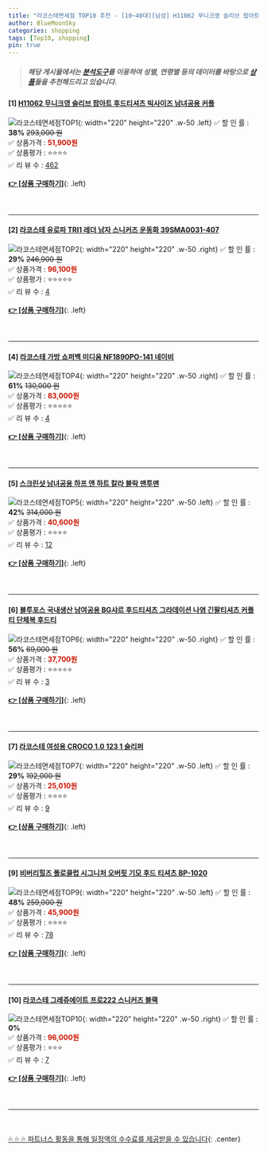 ```yaml
---
title: "라코스테면세점 TOP10 추천 - [10~40대][남성] H11062 무니크영 슬리브 팝아트 후드티셔츠 빅사이즈 남녀공용 커플"
author: BlueMoonSky
categories: shopping
tags: [Top10, shopping]
pin: true
---
```


> ##### 해당 게시물에서는 [**분석도구**](https://itemscout.io/)를 이용하여 **성별**, **연령별** 등의 데이터를 바탕으로 [**상품**](https://link.coupang.com/a/baae76)들을 추천해드리고 있습니다.

#### [1] [H11062 무니크영 슬리브 팝아트 후드티셔츠 빅사이즈 남녀공용 커플](https://link.coupang.com/re/AFFSDP?lptag=AF5964186&subid=bluemoonsky6999&pageKey=6775893525&traceid=V0-153&itemId=15921575475&vendorItemId=78449985378)
![라코스테면세점TOP1](https://thumbnail6.coupangcdn.com/thumbnails/remote/230x230ex/image/vendor_inventory/1aaf/9536ef6b8e6c49f89f935057fa0648fb3535efc98ac27b9311a677081b73.jpg){: width="220" height="220" .w-50 .left}
✅ 할 인 률 : **38%** ~~<del class="base-price"> 293,000  </del>원~~<br>
✅ 상품가격 : <span style="color:#cb1400"> **51,900원** </span><br>
✅ 상품평가 : ⭐⭐⭐⭐<br>
✅ 리 뷰 수 : [462](https://link.coupang.com/re/AFFSDP?lptag=AF5964186&subid=bluemoonsky6999&pageKey=6775893525&traceid=V0-153&itemId=15921575475&vendorItemId=78449985378)<br>
<br>
[**👉  [상품 구매하기]**](https://link.coupang.com/re/AFFSDP?lptag=AF5964186&subid=bluemoonsky6999&pageKey=6775893525&traceid=V0-153&itemId=15921575475&vendorItemId=78449985378){: .left}
<br>
<br>
<br>

***

#### [2] [라코스테 유로파 TRI1 레더 남자 스니커즈 운동화 39SMA0031-407](https://link.coupang.com/re/AFFSDP?lptag=AF5964186&subid=bluemoonsky6999&pageKey=1396869642&traceid=V0-153&itemId=2432305776&vendorItemId=83741156006)
![라코스테면세점TOP2](https://thumbnail10.coupangcdn.com/thumbnails/remote/230x230ex/image/vendor_inventory/11b3/04529acc5338987f1c755f3225d704e2bc04ef045bdeba74fc0f084170a2.jpg){: width="220" height="220" .w-50 .right}
✅ 할 인 률 : **29%** ~~<del class="base-price"> 246,900  </del>원~~<br>
✅ 상품가격 : <span style="color:#cb1400"> **96,100원** </span><br>
✅ 상품평가 : ⭐⭐⭐⭐⭐<br>
✅ 리 뷰 수 : [4](https://link.coupang.com/re/AFFSDP?lptag=AF5964186&subid=bluemoonsky6999&pageKey=1396869642&traceid=V0-153&itemId=2432305776&vendorItemId=83741156006)<br>
<br>
[**👉  [상품 구매하기]**](https://link.coupang.com/re/AFFSDP?lptag=AF5964186&subid=bluemoonsky6999&pageKey=1396869642&traceid=V0-153&itemId=2432305776&vendorItemId=83741156006){: .left}
<br>
<br>
<br>

***

#### [4] [라코스테 가방 쇼퍼백 미디움 NF1890PO-141 네이비](https://link.coupang.com/re/AFFSDP?lptag=AF5964186&subid=bluemoonsky6999&pageKey=6714096433&traceid=V0-153&itemId=15596780628&vendorItemId=3335454650)
![라코스테면세점TOP4](https://thumbnail10.coupangcdn.com/thumbnails/remote/230x230ex/image/vendor_inventory/images/2017/10/10/13/1/864b867b-9142-488f-bef4-ba7bfff7f89b.jpg){: width="220" height="220" .w-50 .right}
✅ 할 인 률 : **61%** ~~<del class="base-price"> 130,000  </del>원~~<br>
✅ 상품가격 : <span style="color:#cb1400"> **83,000원** </span><br>
✅ 상품평가 : ⭐⭐⭐⭐⭐<br>
✅ 리 뷰 수 : [4](https://link.coupang.com/re/AFFSDP?lptag=AF5964186&subid=bluemoonsky6999&pageKey=6714096433&traceid=V0-153&itemId=15596780628&vendorItemId=3335454650)<br>
<br>
[**👉  [상품 구매하기]**](https://link.coupang.com/re/AFFSDP?lptag=AF5964186&subid=bluemoonsky6999&pageKey=6714096433&traceid=V0-153&itemId=15596780628&vendorItemId=3335454650){: .left}
<br>
<br>
<br>

***

#### [5] [스크린샷 남녀공용 하프 앤 하트 칼라 블락 맨투맨](https://link.coupang.com/re/AFFSDP?lptag=AF5964186&subid=bluemoonsky6999&pageKey=6753754058&traceid=V0-153&itemId=15804461459&vendorItemId=83452737579)
![라코스테면세점TOP5](https://thumbnail7.coupangcdn.com/thumbnails/remote/230x230ex/image/vendor_inventory/debb/0b8bf413141e4377b749507f1698959655de68cfc2a99df6987488b87c2c.jpg){: width="220" height="220" .w-50 .left}
✅ 할 인 률 : **42%** ~~<del class="base-price"> 314,000  </del>원~~<br>
✅ 상품가격 : <span style="color:#cb1400"> **40,600원** </span><br>
✅ 상품평가 : ⭐⭐⭐⭐<br>
✅ 리 뷰 수 : [12](https://link.coupang.com/re/AFFSDP?lptag=AF5964186&subid=bluemoonsky6999&pageKey=6753754058&traceid=V0-153&itemId=15804461459&vendorItemId=83452737579)<br>
<br>
[**👉  [상품 구매하기]**](https://link.coupang.com/re/AFFSDP?lptag=AF5964186&subid=bluemoonsky6999&pageKey=6753754058&traceid=V0-153&itemId=15804461459&vendorItemId=83452737579){: .left}
<br>
<br>
<br>

***

#### [6] [블루포스 국내생산 남여공용 BG샤르 후드티셔츠 그라데이션 나염 긴팔티셔츠 커플티 단체복 후드티](https://link.coupang.com/re/AFFSDP?lptag=AF5964186&subid=bluemoonsky6999&pageKey=1322172057&traceid=V0-153&itemId=2343544917&vendorItemId=86694746341)
![라코스테면세점TOP6](https://thumbnail8.coupangcdn.com/thumbnails/remote/230x230ex/image/vendor_inventory/fd3f/f96fcbdfa4fa30084a8b1427fb1b61f587c272262b9c89624ae4e4bcde25.jpg){: width="220" height="220" .w-50 .right}
✅ 할 인 률 : **56%** ~~<del class="base-price"> 69,000  </del>원~~<br>
✅ 상품가격 : <span style="color:#cb1400"> **37,700원** </span><br>
✅ 상품평가 : ⭐⭐⭐⭐⭐<br>
✅ 리 뷰 수 : [3](https://link.coupang.com/re/AFFSDP?lptag=AF5964186&subid=bluemoonsky6999&pageKey=1322172057&traceid=V0-153&itemId=2343544917&vendorItemId=86694746341)<br>
<br>
[**👉  [상품 구매하기]**](https://link.coupang.com/re/AFFSDP?lptag=AF5964186&subid=bluemoonsky6999&pageKey=1322172057&traceid=V0-153&itemId=2343544917&vendorItemId=86694746341){: .left}
<br>
<br>
<br>

***

#### [7] [라코스테 여성용 CROCO 1.0 123 1 슬리퍼](https://link.coupang.com/re/AFFSDP?lptag=AF5964186&subid=bluemoonsky6999&pageKey=7251774218&traceid=V0-153&itemId=18448382279&vendorItemId=85589233603)
![라코스테면세점TOP7](https://thumbnail9.coupangcdn.com/thumbnails/remote/230x230ex/image/rs_quotation_api/s0g8pfgi/12cfa47915f648b8b8470f406926687a.jpg){: width="220" height="220" .w-50 .left}
✅ 할 인 률 : **29%** ~~<del class="base-price"> 192,000  </del>원~~<br>
✅ 상품가격 : <span style="color:#cb1400"> **25,010원** </span><br>
✅ 상품평가 : ⭐⭐⭐⭐<br>
✅ 리 뷰 수 : [9](https://link.coupang.com/re/AFFSDP?lptag=AF5964186&subid=bluemoonsky6999&pageKey=7251774218&traceid=V0-153&itemId=18448382279&vendorItemId=85589233603)<br>
<br>
[**👉  [상품 구매하기]**](https://link.coupang.com/re/AFFSDP?lptag=AF5964186&subid=bluemoonsky6999&pageKey=7251774218&traceid=V0-153&itemId=18448382279&vendorItemId=85589233603){: .left}
<br>
<br>
<br>

***

#### [9] [비버리힐즈 폴로클럽 시그니처 오버핏 기모 후드 티셔츠 BP-1020](https://link.coupang.com/re/AFFSDP?lptag=AF5964186&subid=bluemoonsky6999&pageKey=6867245303&traceid=V0-153&itemId=16417192177&vendorItemId=83608204103)
![라코스테면세점TOP9](https://thumbnail6.coupangcdn.com/thumbnails/remote/230x230ex/image/vendor_inventory/46b4/4b47b9c1eb11b4aaff4c40eeaf88ae0aecf24df5aa250e4ae522903d5380.jpg){: width="220" height="220" .w-50 .left}
✅ 할 인 률 : **48%** ~~<del class="base-price"> 259,000  </del>원~~<br>
✅ 상품가격 : <span style="color:#cb1400"> **45,900원** </span><br>
✅ 상품평가 : ⭐⭐⭐⭐<br>
✅ 리 뷰 수 : [78](https://link.coupang.com/re/AFFSDP?lptag=AF5964186&subid=bluemoonsky6999&pageKey=6867245303&traceid=V0-153&itemId=16417192177&vendorItemId=83608204103)<br>
<br>
[**👉  [상품 구매하기]**](https://link.coupang.com/re/AFFSDP?lptag=AF5964186&subid=bluemoonsky6999&pageKey=6867245303&traceid=V0-153&itemId=16417192177&vendorItemId=83608204103){: .left}
<br>
<br>
<br>

***

#### [10] [라코스테 그레쥬에이트 프로222 스니커즈 블랙](https://link.coupang.com/re/AFFSDP?lptag=AF5964186&subid=bluemoonsky6999&pageKey=6919646837&traceid=V0-153&itemId=16704880078&vendorItemId=83887334311)
![라코스테면세점TOP10](https://thumbnail8.coupangcdn.com/thumbnails/remote/230x230ex/image/vendor_inventory/9daf/05f6a7ab2853de78b3c4733c75190c60b928f70bd1e5963e9136d114626a.jpg){: width="220" height="220" .w-50 .right}
✅ 할 인 률 : **0%** <br>
✅ 상품가격 : <span style="color:#cb1400"> **96,000원** </span><br>
✅ 상품평가 : ⭐⭐⭐<br>
✅ 리 뷰 수 : [7](https://link.coupang.com/re/AFFSDP?lptag=AF5964186&subid=bluemoonsky6999&pageKey=6919646837&traceid=V0-153&itemId=16704880078&vendorItemId=83887334311)<br>
<br>
[**👉  [상품 구매하기]**](https://link.coupang.com/re/AFFSDP?lptag=AF5964186&subid=bluemoonsky6999&pageKey=6919646837&traceid=V0-153&itemId=16704880078&vendorItemId=83887334311){: .left}
<br>
<br>
<br>

***
<br><br>[💦 💦 💦 파트너스 활동을 통해 일정액의 수수료를 제공받을 수 있습니다](https://link.coupang.com/a/baae76){: .center}